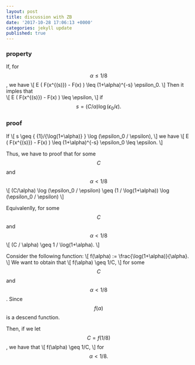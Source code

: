 ```yaml
---
layout: post
title: discussion with ZB
date: '2017-10-28 17:06:13 +0000'
categories: jekyll update
published: true
--- 
```


<script type="text/javascript"
	src="https://cdn.mathjax.org/mathjax/latest/MathJax.js?config=TeX-AMS_HTML,
	/javascripts/MathJaxLocal.js
">
</script>

### property
If, for $$\alpha \leq {1}/{8}$$, we have
\\[
E  ( F(x^{(s)}) - F(x) ) \leq (1+\alpha)^{-s} \epsilon_0. 
\\]
Then it imples that  
\\[
E  ( F(x^{(s)}) - F(x) ) \leq \epsilon,
\\]
if $$s = (C/\alpha) \log ({\epsilon_0}/{\epsilon}).$$ 


### proof
If
\\[
s \geq \{ {1}/{\log(1+\alpha)} \} \log (\epsilon_0 / \epsilon), 
\\]
we have
\\[
E  ( F(x^{(s)}) - F(x) ) \leq (1+\alpha)^{-s} \epsilon_0 \leq \epsilon. 
\\]


Thus, we have to proof that for some $$C$$ and $$\alpha < 1/ 8$$
\\[
(C/\alpha) \log (\epsilon_0 / \epsilon) \geq  (1 / \log(1+\alpha)) \log (\epsilon_0 / \epsilon)
\\]


Equivalenlly, for some $$C$$ and $$\alpha < 1/ 8$$
\\[
(C / \alpha)  \geq  1 / \log(1+\alpha).
\\]

Consider the following function:
\\[
f(\alpha) :=  \frac{\log(1+\alpha)}{\alpha}.
\\]
We want to obtain that 
\\[
f(\alpha) \geq 1/C,
\\]
for some $$C$$ and $$\alpha < 1/ 8$$. Since $$f(\alpha)$$ is a descend function. 

Then, if we let $$C = f(1/8)$$, we have that 
\\[
f(\alpha) \geq 1/C,
\\]
for $$\alpha < 1/8.$$

